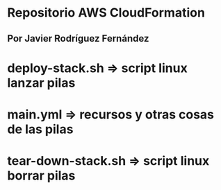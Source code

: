 # Repositorio AWS CloudFormation 
## Por Javier Rodríguez Fernández
#
#
# deploy-stack.sh => script linux lanzar pilas
# main.yml => recursos y otras cosas de las pilas
# tear-down-stack.sh => script linux borrar pilas
